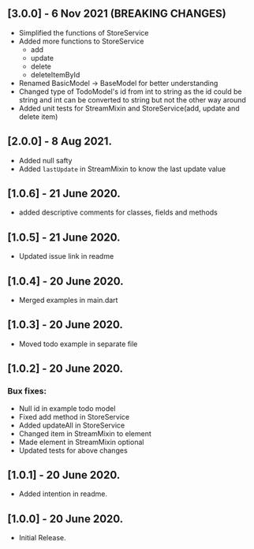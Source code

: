 ## [3.0.0] - 6 Nov 2021 (BREAKING CHANGES)
- Simplified the functions of StoreService
- Added more functions to StoreService
    - add
    - update
    - delete
    - deleteItemById
- Renamed BasicModel -> BaseModel for better understanding
- Changed type of TodoModel's id from int to string as the id could be string and int can be converted to string but not the other way around
- Added unit tests for StreamMixin and StoreService(add, update and delete item)

## [2.0.0] - 8 Aug 2021.
- Added null safty
- Added `lastUpdate` in StreamMixin to know the last update value

## [1.0.6] - 21 June 2020.
- added descriptive comments for classes, fields and methods

## [1.0.5] - 21 June 2020.
- Updated issue link in readme

## [1.0.4] - 20 June 2020.
- Merged examples in main.dart

## [1.0.3] - 20 June 2020.
- Moved todo example in separate file

## [1.0.2] - 20 June 2020.
### Bux fixes:
- Null id in example todo model
- Fixed add method in StoreService
- Added updateAll in StoreService
- Changed item in StreamMixin to element
- Made element in StreamMixin optional
- Updated tests for above changes

## [1.0.1] - 20 June 2020.
- Added intention in readme.

## [1.0.0] - 20 June 2020.
- Initial Release.

